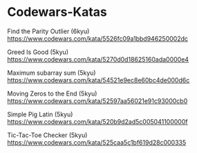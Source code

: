 # Codewars-Katas

Find the Parity Outlier (6kyu)
https://www.codewars.com/kata/5526fc09a1bbd946250002dc

Greed Is Good (5kyu) 
https://www.codewars.com/kata/5270d0d18625160ada0000e4

Maximum subarray sum (5kyu)
https://www.codewars.com/kata/54521e9ec8e60bc4de000d6c

Moving Zeros to the End (5kyu)
https://www.codewars.com/kata/52597aa56021e91c93000cb0

Simple Pig Latin (5kyu)
https://www.codewars.com/kata/520b9d2ad5c005041100000f

Tic-Tac-Toe Checker (5kyu)
https://www.codewars.com/kata/525caa5c1bf619d28c000335
